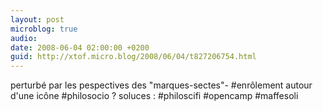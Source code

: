 ```yaml
---
layout: post
microblog: true
audio: 
date: 2008-06-04 02:00:00 +0200
guid: http://xtof.micro.blog/2008/06/04/t827206754.html
---
```

perturbé par les pespectives des "marques-sectes"- #enrôlement autour d'une icône #philosocio ? soluces : #philoscifi  #opencamp #maffesoli
